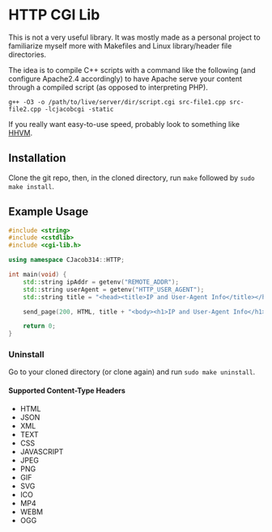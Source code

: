 # HTTP CGI Lib
This is not a very useful library. It was mostly made as a personal project to familiarize myself more with Makefiles and Linux library/header file directories.

The idea is to compile C++ scripts with a command like the following (and configure Apache2.4 accordingly) to have Apache serve your content through a compiled script (as opposed to interpreting PHP).

`g++ -O3 -o /path/to/live/server/dir/script.cgi src-file1.cpp src-file2.cpp -lcjacobcgi -static`

If you really want easy-to-use speed, probably look to something like [HHVM](https://hhvm.com/).

## Installation
Clone the git repo, then, in the cloned directory, run `make` followed by `sudo make install`.

## Example Usage
```cpp
#include <string>
#include <cstdlib>
#include <cgi-lib.h>

using namespace CJacob314::HTTP;

int main(void) {
    std::string ipAddr = getenv("REMOTE_ADDR");
    std::string userAgent = getenv("HTTP_USER_AGENT");
    std::string title = "<head><title>IP and User-Agent Info</title></head>";

    send_page(200, HTML, title + "<body><h1>IP and User-Agent Info</h1><p>Your IP address is: " + ipAddr + "</p><p>Your User-Agent is: " + userAgent + "</p></body>");

    return 0;
}
```

### Uninstall
Go to your cloned directory (or clone again) and run `sudo make uninstall`.

#### Supported Content-Type Headers
 - HTML
 - JSON
 - XML
 - TEXT
 - CSS
 - JAVASCRIPT
 - JPEG
 - PNG
 - GIF
 - SVG
 - ICO
 - MP4
 - WEBM
 - OGG